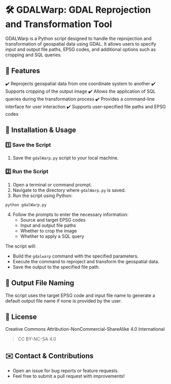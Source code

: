 # 🛠️ GDALWarp: GDAL Reprojection and Transformation Tool

GDALWarp is a Python script designed to handle the reprojection and transformation of geospatial data using GDAL. It allows users to specify input and output file paths, EPSG codes, and additional options such as cropping and SQL queries.

## 📌 Features

✔️ Reprojects geospatial data from one coordinate system to another
✔️ Supports cropping of the output image
✔️ Allows the application of SQL queries during the transformation process
✔️ Provides a command-line interface for user interaction
✔️ Supports user-specified file paths and EPSG codes

## 🚀 Installation & Usage

### 1️⃣ Save the Script

1. Save the `gdalWarp.py` script to your local machine.

### 2️⃣ Run the Script

1. Open a terminal or command prompt.
2. Navigate to the directory where `gdalWarp.py` is saved.
3. Run the script using Python:

```
python gdalWarp.py
```

4. Follow the prompts to enter the necessary information:
   - Source and target EPSG codes
   - Input and output file paths
   - Whether to crop the image
   - Whether to apply a SQL query

The script will:

- Build the `gdalwarp` command with the specified parameters.
- Execute the command to reproject and transform the geospatial data.
- Save the output to the specified file path.

## 📂 Output File Naming

The script uses the target EPSG code and input file name to generate a default output file name if none is provided by the user.

## 📜 License

Creative Commons Attribution-NonCommercial-ShareAlike 4.0 International

> CC BY-NC-SA 4.0

## ✉️ Contact & Contributions

- Open an issue for bug reports or feature requests.
- Feel free to submit a pull request with improvements!
